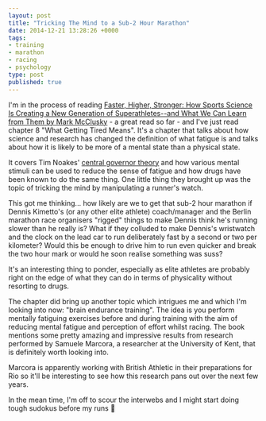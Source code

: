 ```yaml
---
layout: post
title: "Tricking The Mind to a Sub-2 Hour Marathon"
date: 2014-12-21 13:28:26 +0000
tags:
- training
- marathon
- racing
- psychology
type: post
published: true
---
```


I'm in the process of reading [Faster, Higher, Stronger: How Sports Science Is Creating a New Generation of Superathletes--and What We Can Learn from Them by Mark McClusky](http://www.amazon.co.uk/Faster-Higher-Stronger-Generation-Superathletes---ebook/dp/B00INIXN9Q/) - a great read so far - and I've just read chapter 8 "What Getting Tired Means".  It's a chapter that talks about how science and research has changed the definition of what fatigue is and talks about how it is likely to be more of a mental state than a physical state.

It covers Tim Noakes' [central governor theory](http://en.wikipedia.org/wiki/Central_governor) and how various mental stimuli can be used to reduce the sense of fatigue and how drugs have been known to do the same thing.  One little thing they brought up was the topic of tricking the mind by manipulating a runner's watch.

This got me thinking... how likely are we to get that sub-2 hour marathon if Dennis Kimetto's (or any other elite athlete) coach/manager and the Berlin marathon race organisers "rigged" things to make Dennis think he's running slower than he really is?  What if they colluded to make Dennis's wristwatch and the clock on the lead car to run deliberately fast by a second or two per kilometer?  Would this be enough to drive him to run even quicker and break the two hour mark or would he soon realise something was suss?

It's an interesting thing to ponder, especially as elite athletes are probably right on the edge of what they can do in terms of physicality without resorting to drugs.

The chapter did bring up another topic which intrigues me and which I'm looking into now: "brain endurance training". The idea is you perform mentally fatiguing exercises before and during training with the aim of reducing mental fatigue and perception of effort whilst racing. The book mentions some pretty amazing and impressive results from research performed by Samuele Marcora, a researcher at the University of Kent, that is definitely worth looking into.

Marcora is apparently working with British Athletic in their preparations for Rio so it'll be interesting to see how this research pans out over the next few years.

In the mean time, I'm off to scour the interwebs and I might start doing tough sudokus before my runs 🙂
